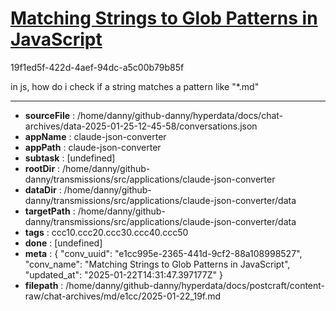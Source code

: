 # [Matching Strings to Glob Patterns in JavaScript](https://claude.ai/chat/e1cc995e-2365-441d-9cf2-88a108998527)

19f1ed5f-422d-4aef-94dc-a5c00b79b85f

in js, how do i check if a string matches a pattern like "*.md"

---

* **sourceFile** : /home/danny/github-danny/hyperdata/docs/chat-archives/data-2025-01-25-12-45-58/conversations.json
* **appName** : claude-json-converter
* **appPath** : claude-json-converter
* **subtask** : [undefined]
* **rootDir** : /home/danny/github-danny/transmissions/src/applications/claude-json-converter
* **dataDir** : /home/danny/github-danny/transmissions/src/applications/claude-json-converter/data
* **targetPath** : /home/danny/github-danny/transmissions/src/applications/claude-json-converter/data
* **tags** : ccc10.ccc20.ccc30.ccc40.ccc50
* **done** : [undefined]
* **meta** : {
  "conv_uuid": "e1cc995e-2365-441d-9cf2-88a108998527",
  "conv_name": "Matching Strings to Glob Patterns in JavaScript",
  "updated_at": "2025-01-22T14:31:47.397177Z"
}
* **filepath** : /home/danny/github-danny/hyperdata/docs/postcraft/content-raw/chat-archives/md/e1cc/2025-01-22_19f.md